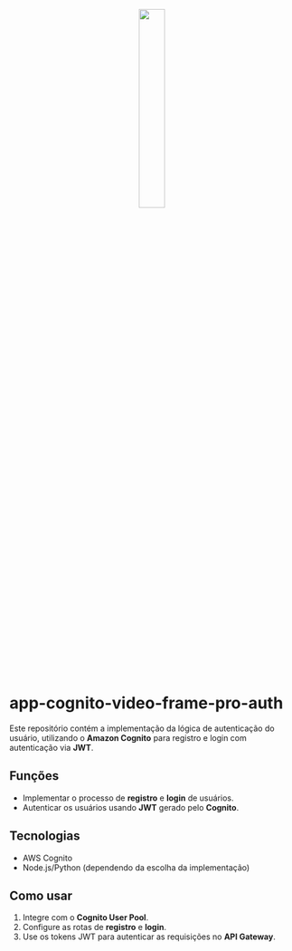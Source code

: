 <p align="center">
  <img src="https://i.ibb.co/zs1zcs3/Video-Frame.png" width="30%" />
</p>


# app-cognito-video-frame-pro-auth

Este repositório contém a implementação da lógica de autenticação do usuário, utilizando o **Amazon Cognito** para registro e login com autenticação via **JWT**.

## Funções
- Implementar o processo de **registro** e **login** de usuários.
- Autenticar os usuários usando **JWT** gerado pelo **Cognito**.

## Tecnologias
- AWS Cognito
- Node.js/Python (dependendo da escolha da implementação)

## Como usar
1. Integre com o **Cognito User Pool**.
2. Configure as rotas de **registro** e **login**.
3. Use os tokens JWT para autenticar as requisições no **API Gateway**.
